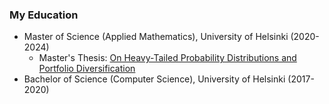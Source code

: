 ### My Education

- Master of Science (Applied Mathematics), University of Helsinki (2020-2024)
  - Master's Thesis: [On Heavy-Tailed Probability Distributions and Portfolio Diversification](https://helda.helsinki.fi/handle/10138/357424)
- Bachelor of Science (Computer Science), University of Helsinki (2017-2020)

<!---
Jsos17/Jsos17 is a ✨ special ✨ repository because its `README.md` (this file) appears on your GitHub profile.
You can click the Preview link to take a look at your changes.
--->
